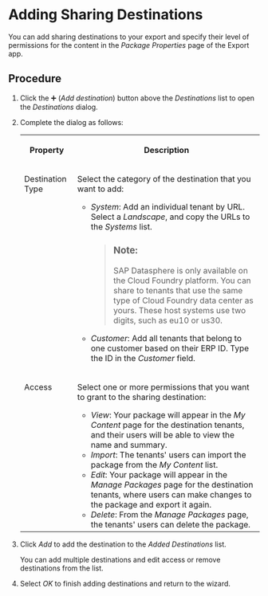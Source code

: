 <!-- loio562e9969426840798e8a5bbf9c395ce8 -->

<link rel="stylesheet" type="text/css" href="../css/sap-icons.css"/>

# Adding Sharing Destinations

You can add sharing destinations to your export and specify their level of permissions for the content in the *Package Properties* page of the Export app.



## Procedure

1.  Click the :heavy_plus_sign: \(*Add destination*\) button above the *Destinations* list to open the *Destinations* dialog.

2.  Complete the dialog as follows:


    <table>
    <tr>
    <th valign="top">

    Property


    
    </th>
    <th valign="top">

    Description


    
    </th>
    </tr>
    <tr>
    <td valign="top">

    Destination Type


    
    </td>
    <td valign="top">

    Select the category of the destination that you want to add:

    -   *System*: Add an individual tenant by URL. Select a *Landscape*, and copy the URLs to the *Systems* list.

        > ### Note:  
        > SAP Datasphere is only available on the Cloud Foundry platform. You can share to tenants that use the same type of Cloud Foundry data center as yours. These host systems use two digits, such as eu10 or us30.

    -   *Customer*: Add all tenants that belong to one customer based on their ERP ID. Type the ID in the *Customer* field.



    
    </td>
    </tr>
    <tr>
    <td valign="top">

    Access


    
    </td>
    <td valign="top">

    Select one or more permissions that you want to grant to the sharing destination:

    -   *View*: Your package will appear in the *My Content* page for the destination tenants, and their users will be able to view the name and summary.
    -   *Import*: The tenants' users can import the package from the *My Content* list.
    -   *Edit*: Your package will appear in the *Manage Packages* page for the destination tenants, where users can make changes to the package and export it again.
    -   *Delete*: From the *Manage Packages* page, the tenants' users can delete the package.


    
    </td>
    </tr>
    </table>
    
3.  Click *Add* to add the destination to the *Added Destinations* list.

    You can add multiple destinations and edit access or remove destinations from the list.

4.  Select *OK* to finish adding destinations and return to the wizard.


